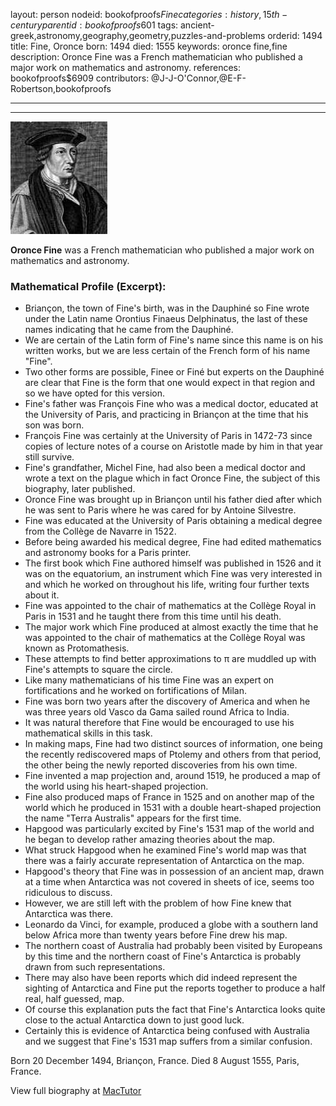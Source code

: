 layout: person
nodeid: bookofproofs$Fine
categories: history,15th-century
parentid: bookofproofs$601
tags: ancient-greek,astronomy,geography,geometry,puzzles-and-problems
orderid: 1494
title: Fine, Oronce
born: 1494
died: 1555
keywords: oronce fine,fine
description: Oronce Fine was a French mathematician who published a major work on mathematics and astronomy.
references: bookofproofs$6909
contributors: @J-J-O'Connor,@E-F-Robertson,bookofproofs

---



---

![Fine.jpg](https://github.com/bookofproofs/bookofproofs.github.io/blob/main/_sources/_assets/images/portraits/Fine.jpg?raw=true)

**Oronce Fine** was a French mathematician who published a major work on mathematics and astronomy.

### Mathematical Profile (Excerpt):
* Briançon, the town of Fine's birth, was in the Dauphiné so Fine wrote under the Latin name Orontius Finaeus Delphinatus, the last of these names indicating that he came from the Dauphiné.
* We are certain of the Latin form of Fine's name since this name is on his written works, but we are less certain of the French form of his name "Fine".
* Two other forms are possible, Finee or Finé but experts on the Dauphiné are clear that Fine is the form that one would expect in that region and so we have opted for this version.
* Fine's father was François Fine who was a medical doctor, educated at the University of Paris, and practicing in Briançon at the time that his son was born.
* François Fine was certainly at the University of Paris in 1472-73 since copies of lecture notes of a course on Aristotle made by him in that year still survive.
* Fine's grandfather, Michel Fine, had also been a medical doctor and wrote a text on the plague which in fact Oronce Fine, the subject of this biography, later published.
* Oronce Fine was brought up in Briançon until his father died after which he was sent to Paris where he was cared for by Antoine Silvestre.
* Fine was educated at the University of Paris obtaining a medical degree from the Collège de Navarre in 1522.
* Before being awarded his medical degree, Fine had edited mathematics and astronomy books for a Paris printer.
* The first book which Fine authored himself was published in 1526 and it was on the equatorium, an instrument which Fine was very interested in and which he worked on throughout his life, writing four further texts about it.
* Fine was appointed to the chair of mathematics at the Collège Royal in Paris in 1531 and he taught there from this time until his death.
* The major work which Fine produced at almost exactly the time that he was appointed to the chair of mathematics at the Collège Royal was known as Protomathesis.
* These attempts to find better approximations to π are muddled up with Fine's attempts to square the circle.
* Like many mathematicians of his time Fine was an expert on fortifications and he worked on fortifications of Milan.
* Fine was born two years after the discovery of America and when he was three years old Vasco da Gama sailed round Africa to India.
* It was natural therefore that Fine would be encouraged to use his mathematical skills in this task.
* In making maps, Fine had two distinct sources of information, one being the recently rediscovered maps of Ptolemy and others from that period, the other being the newly reported discoveries from his own time.
* Fine invented a map projection and, around 1519, he produced a map of the world using his heart-shaped projection.
* Fine also produced maps of France in 1525 and on another map of the world which he produced in 1531 with a double heart-shaped projection the name "Terra Australis" appears for the first time.
* Hapgood was particularly excited by Fine's 1531 map of the world and he began to develop rather amazing theories about the map.
* What struck Hapgood when he examined Fine's world map was that there was a fairly accurate representation of Antarctica on the map.
* Hapgood's theory that Fine was in possession of an ancient map, drawn at a time when Antarctica was not covered in sheets of ice, seems too ridiculous to discuss.
* However, we are still left with the problem of how Fine knew that Antarctica was there.
* Leonardo da Vinci, for example, produced a globe with a southern land below Africa more than twenty years before Fine drew his map.
* The northern coast of Australia had probably been visited by Europeans by this time and the northern coast of Fine's Antarctica is probably drawn from such representations.
* There may also have been reports which did indeed represent the sighting of Antarctica and Fine put the reports together to produce a half real, half guessed, map.
* Of course this explanation puts the fact that Fine's Antarctica looks quite close to the actual Antarctica down to just good luck.
* Certainly this is evidence of Antarctica being confused with Australia and we suggest that Fine's 1531 map suffers from a similar confusion.

Born 20 December 1494, Briançon, France. Died 8 August 1555, Paris, France.

View full biography at [MacTutor](https://mathshistory.st-andrews.ac.uk/Biographies/Fine/)
